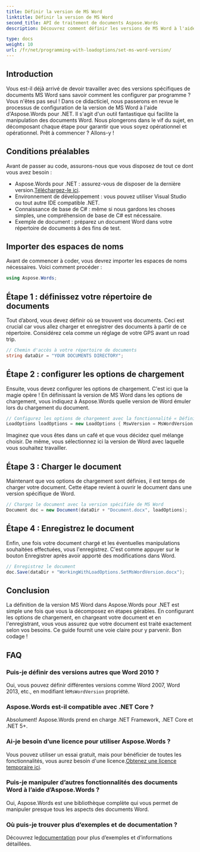 ```yaml
---
title: Définir la version de MS Word
linktitle: Définir la version de MS Word
second_title: API de traitement de documents Aspose.Words
description: Découvrez comment définir les versions de MS Word à l'aide d'Aspose.Words pour .NET avec notre guide détaillé. Parfait pour les développeurs cherchant à rationaliser la manipulation de documents.

type: docs
weight: 10
url: /fr/net/programming-with-loadoptions/set-ms-word-version/
---
```

## Introduction

Vous est-il déjà arrivé de devoir travailler avec des versions spécifiques de documents MS Word sans savoir comment les configurer par programme ? Vous n'êtes pas seul ! Dans ce didacticiel, nous passerons en revue le processus de configuration de la version de MS Word à l'aide d'Aspose.Words pour .NET. Il s'agit d'un outil fantastique qui facilite la manipulation des documents Word. Nous plongerons dans le vif du sujet, en décomposant chaque étape pour garantir que vous soyez opérationnel et opérationnel. Prêt à commencer ? Allons-y !

## Conditions préalables

Avant de passer au code, assurons-nous que vous disposez de tout ce dont vous avez besoin :

-  Aspose.Words pour .NET : assurez-vous de disposer de la dernière version.[Téléchargez-le ici](https://releases.aspose.com/words/net/).
- Environnement de développement : vous pouvez utiliser Visual Studio ou tout autre IDE compatible .NET.
- Connaissance de base de C# : même si nous gardons les choses simples, une compréhension de base de C# est nécessaire.
- Exemple de document : préparez un document Word dans votre répertoire de documents à des fins de test.

## Importer des espaces de noms

Avant de commencer à coder, vous devrez importer les espaces de noms nécessaires. Voici comment procéder :

```csharp
using Aspose.Words;
```

## Étape 1 : définissez votre répertoire de documents

Tout d’abord, vous devez définir où se trouvent vos documents. Ceci est crucial car vous allez charger et enregistrer des documents à partir de ce répertoire. Considérez cela comme un réglage de votre GPS avant un road trip.

```csharp
// Chemin d'accès à votre répertoire de documents
string dataDir = "YOUR DOCUMENTS DIRECTORY";
```

## Étape 2 : configurer les options de chargement

Ensuite, vous devez configurer les options de chargement. C'est ici que la magie opère ! En définissant la version de MS Word dans les options de chargement, vous indiquez à Aspose.Words quelle version de Word émuler lors du chargement du document.

```csharp
// Configurez les options de chargement avec la fonctionnalité « Définir la version MS Word »
LoadOptions loadOptions = new LoadOptions { MswVersion = MsWordVersion.Word2010 };
```

Imaginez que vous êtes dans un café et que vous décidez quel mélange choisir. De même, vous sélectionnez ici la version de Word avec laquelle vous souhaitez travailler.

## Étape 3 : Charger le document

Maintenant que vos options de chargement sont définies, il est temps de charger votre document. Cette étape revient à ouvrir le document dans une version spécifique de Word.

```csharp
// Chargez le document avec la version spécifiée de MS Word
Document doc = new Document(dataDir + "Document.docx", loadOptions);
```

## Étape 4 : Enregistrez le document

Enfin, une fois votre document chargé et les éventuelles manipulations souhaitées effectuées, vous l'enregistrez. C'est comme appuyer sur le bouton Enregistrer après avoir apporté des modifications dans Word.

```csharp
// Enregistrez le document
doc.Save(dataDir + "WorkingWithLoadOptions.SetMsWordVersion.docx");
```

## Conclusion

La définition de la version MS Word dans Aspose.Words pour .NET est simple une fois que vous la décomposez en étapes gérables. En configurant les options de chargement, en chargeant votre document et en l'enregistrant, vous vous assurez que votre document est traité exactement selon vos besoins. Ce guide fournit une voie claire pour y parvenir. Bon codage !

## FAQ

### Puis-je définir des versions autres que Word 2010 ?
 Oui, vous pouvez définir différentes versions comme Word 2007, Word 2013, etc., en modifiant le`MsWordVersion` propriété.

### Aspose.Words est-il compatible avec .NET Core ?
Absolument! Aspose.Words prend en charge .NET Framework, .NET Core et .NET 5+.

### Ai-je besoin d’une licence pour utiliser Aspose.Words ?
 Vous pouvez utiliser un essai gratuit, mais pour bénéficier de toutes les fonctionnalités, vous aurez besoin d'une licence.[Obtenez une licence temporaire ici](https://purchase.aspose.com/temporary-license/).

### Puis-je manipuler d’autres fonctionnalités des documents Word à l’aide d’Aspose.Words ?
Oui, Aspose.Words est une bibliothèque complète qui vous permet de manipuler presque tous les aspects des documents Word.

### Où puis-je trouver plus d’exemples et de documentation ?
 Découvrez le[documentation](https://reference.aspose.com/words/net/) pour plus d’exemples et d’informations détaillées.
